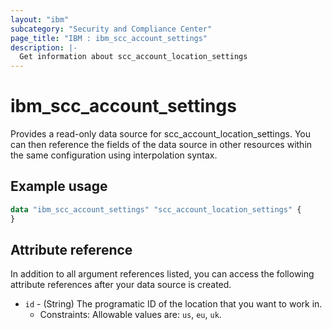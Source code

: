 ```yaml
---
layout: "ibm"
subcategory: "Security and Compliance Center"
page_title: "IBM : ibm_scc_account_settings"
description: |-
  Get information about scc_account_location_settings
---
```


# ibm_scc_account_settings

Provides a read-only data source for scc_account_location_settings. You can then reference the fields of the data source in other resources within the same configuration using interpolation syntax.

## Example usage

```terraform
data "ibm_scc_account_settings" "scc_account_location_settings" {
}
```


## Attribute reference

In addition to all argument references listed, you can access the following attribute references after your data source is created.

* `id` - (String) The programatic ID of the location that you want to work in.
  * Constraints: Allowable values are: `us`, `eu`, `uk`.
